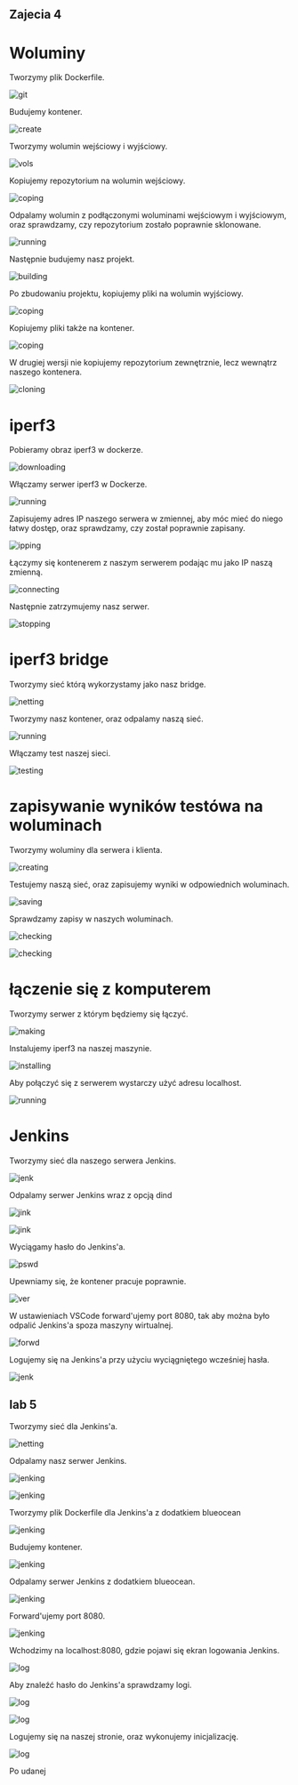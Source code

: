 ## Zajecia 4

# Woluminy

Tworzymy plik Dockerfile.

![git](lab4/1.png)

Budujemy kontener.

![create](lab4/2.png)

Tworzymy wolumin wejściowy i wyjściowy.

![vols](lab4/3.png)

Kopiujemy repozytorium na wolumin wejściowy.

![coping](lab4/4.png)

Odpalamy wolumin z podłączonymi woluminami wejściowym i wyjściowym, oraz sprawdzamy, czy repozytorium zostało poprawnie sklonowane.

![running](lab4/5.png)

Następnie budujemy nasz projekt.

![building](lab4/13.png)

Po zbudowaniu projektu, kopiujemy pliki na wolumin wyjściowy.

![coping](lab4/6.png)

Kopiujemy pliki także na kontener.

![coping](lab4/7.png)

W drugiej wersji nie kopiujemy repozytorium zewnętrznie, lecz wewnątrz naszego kontenera.

![cloning](lab4/14.png)

# iperf3

Pobieramy obraz iperf3 w dockerze.

![downloading](lab4/8.png)

Włączamy serwer iperf3 w Dockerze.

![running](lab4/9.png)

Zapisujemy adres IP naszego serwera w zmiennej, aby móc mieć do niego łatwy dostęp, oraz sprawdzamy, czy został poprawnie zapisany.

![ipping](lab4/10.png)

Łączymy się kontenerem z naszym serwerem podając mu jako IP naszą zmienną.

![connecting](lab4/11.png)

Następnie zatrzymujemy nasz serwer.

![stopping](lab4/12.png)

# iperf3 bridge

Tworzymy sieć którą wykorzystamy jako nasz bridge.

![netting](lab4/17.png)

Tworzymy nasz kontener, oraz odpalamy naszą sieć.

![running](lab4/18.png)

Włączamy test naszej sieci.

![testing](lab4/19.png)

# zapisywanie wyników testówa na woluminach

Tworzymy woluminy dla serwera i klienta.

![creating](lab4/20.png)

Testujemy naszą sieć, oraz zapisujemy wyniki w odpowiednich woluminach.

![saving](lab4/21.png)

Sprawdzamy zapisy w naszych woluminach.

![checking](lab4/22.png)


![checking](lab4/23.png)

# łączenie się z komputerem

Tworzymy serwer z którym będziemy się łączyć.

![making](lab4/24.png)

Instalujemy iperf3 na naszej maszynie.

![installing](lab4/25.png)

Aby połączyć się z serwerem wystarczy użyć adresu localhost.

![running](lab4/26.png)

# Jenkins

Tworzymy sieć dla naszego serwera Jenkins.

![jenk](lab4/27.png)

Odpalamy serwer Jenkins wraz z opcją dind

![jink](lab4/28.png)

![jink](lab4/29.png)

Wyciągamy hasło do Jenkins'a.

![pswd](lab4/30.png)

Upewniamy się, że kontener pracuje poprawnie.

![ver](lab4/31.png)

W ustawieniach VSCode forward'ujemy port 8080, tak aby można było odpalić Jenkins'a spoza maszyny wirtualnej.

![forwd](lab4/32.png)

Logujemy się na Jenkins'a przy użyciu wyciągniętego wcześniej hasła.

![jenk](lab4/33.png)


## lab 5

Tworzymy sieć dla Jenkins'a.

![netting](lab5/1.png)

Odpalamy nasz serwer Jenkins.

![jenking](lab5/2.png)

![jenking](lab5/3.png)

Tworzymy plik Dockerfile dla Jenkins'a z dodatkiem blueocean

![jenking](lab5/4.png)

Budujemy kontener.

![jenking](lab5/5.png)

Odpalamy serwer Jenkins z dodatkiem blueocean.

![jenking](lab5/7.png)

Forward'ujemy port 8080.

![jenking](lab5/8.png)

Wchodzimy na localhost:8080, gdzie pojawi się ekran logowania Jenkins.

![log](lab5/9.png)

Aby znaleźć hasło do Jenkins'a sprawdzamy logi.

![log](lab5/10.png)

![log](lab5/11.png)

Logujemy się na naszej stronie, oraz wykonujemy inicjalizację.

![log](lab5/12.png)

Po udanej 